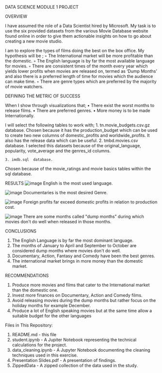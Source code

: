 DATA SCIENCE MODULE 1 PROJECT

OVERVIEW

I have assumed the role of a Data Scientist hired by Microsoft. My task is to use the six provided datasets from the various Movie Database
 website found online in order to give them actionable insights on how to go about creating a new movie studio.

I am to explore the types of films doing  the best on  the box office.
My hypothesis will be ;
        ◦ The International market will be more profitable than the domestic.
        ◦ The English language is by far the most available language for movies.
        ◦ There are  consistent times of the month every year which yields lower profits when movies are released on, termed as
	 ‘Dump Months’ and also there is a preferred length of time for movies which the audience can make time.
        ◦ There are genre types which are preferred by the majority of movie watchers. 


DEFINING THE METRIC OF SUCCESS

When I show through visualizations that;
    • There exist the worst months to release films.
    • There are preferred genres.
    • More money is to be made Internationally.

I will select the following tables to work with;
    1. tn.movie_budgets.csv.gz database.
Chosen because it has the production_budget which can be used to create two new columns of domestic_profits and worldwide_profits. 
It also has the release data which can be useful.
    2. tmbd.movies.csv  database.
I selected this datasets because of the original_language, popularity, vote_average and the genres_id columns.

    3. imdb.sql  database.
Chosen because of the movie_ratings and movie basics tables within the sql database.

RESULTS
![image](https://user-images.githubusercontent.com/111562184/203306762-49ff1a5f-5284-43bb-945b-5af4e4cc996c.png)
   English is the most used language.

![image](https://user-images.githubusercontent.com/111562184/203307220-c1f9b17a-2425-406a-b33d-204023208c18.png)
Documentaries is the most desired Genre.

![image](https://user-images.githubusercontent.com/111562184/203307484-d14516b8-bbac-48ee-99a6-efd7ab878af3.png)
          Foreign profits far exceed domestic profits in relation to production cost.

![image](https://user-images.githubusercontent.com/111562184/203307869-c9bcb7d2-2f1b-4443-84c6-e499877188ed.png)
             There are some months called "dump months" during which movies don't do well when released in those months.


CONCLUSIONS

1. The English Language is by far the most dominant language.
2. The months of January to April and September to October are considered dump months where movies don't do well.
3. Documentary, Action, Fantasy and Comedy have been the best genres.
4. The international market brings in more money than the domestic market.

RECOMMENDATIONS

1. Produce more movies and films that cater to the International market than the domestic one.
2. Invest more finances on Documentary, Action and Comedy films.
3. Avoid releasing movies during the dump months but rather focus on the holiday months for example December.
4. Produce a lot of English speaking movies but at the same time allow a suitable budget for the other languages

Files in This Repository:


1. README.md - this file
2. student.ipynb - A Jupiter Notebook representing the technical calculations for the project.
3. data_cleaning.ipynb - A Jupyter Notebook documenting the cleaning techniques used in this exercise.
4. Presentation Slides.pdf - A presentation of findings.
5. ZippedData - A zipped collection of the data used in the study.







